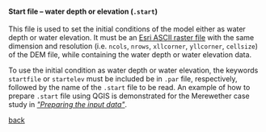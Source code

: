 #### Start file – water depth or elevation (`.start`)

This file is used to set the initial conditions of the model either as water depth or water elevation. It must be an [Esri ASCII raster file](https://desktop.arcgis.com/en/arcmap/10.3/manage-data/raster-and-images/esri-ascii-raster-format.htm) with the same dimension and resolution (i.e. `ncols`, `nrows`, `xllcorner`, `yllcorner`, `cellsize`) of the DEM file, while containing the water depth or water elevation data.

To use the initial condition as water depth or water elevation, the keywords `startfile` or `startelev` must be included be in `.par` file, respectively, followed by the name of the `.start` file to be read. An example of how to prepare `.start` file using QGIS is demonstrated for the Merewether case study in [_"Preparing the input data"_](/Merewether1-2.md). 


[back](/Merewether1.md)
